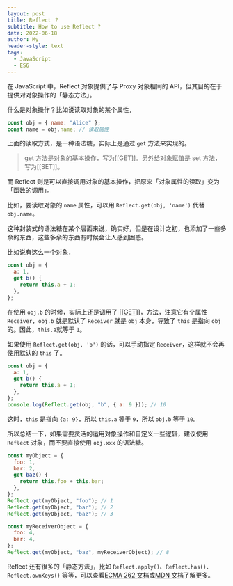 ```yaml
---
layout: post
title: Reflect ？
subtitle: How to use Reflect ?
date: 2022-06-18
author: My
header-style: text
tags:
  - JavaScript
  - ES6
---
```


在 JavaScript 中，Reflect 对象提供了与 Proxy 对象相同的 API，但其目的在于提供对对象操作的「静态方法」。

什么是对象操作？比如说读取对象的某个属性，

```js
const obj = { name: "Alice" };
const name = obj.name; // 读取属性
```

上面的读取方式，是一种语法糖，实际上是通过 `get` 方法来实现的。

> get 方法是对象的基本操作，写为[[GET]]。另外给对象赋值是 set 方法，写为[[SET]]。

而 Reflect 则是可以直接调用对象的基本操作，把原来「对象属性的读取」变为「函数的调用」。

比如，要读取对象的 `name` 属性，可以用 `Reflect.get(obj, 'name')` 代替 `obj.name`。

这种封装式的语法糖在某个层面来说，确实好，但是在设计之初，也添加了一些多余的东西，这些多余的东西有时候会让人感到困惑。

比如说有这么一个对象，

```js
const obj = {
  a: 1,
  get b() {
    return this.a + 1;
  },
};
```

在使用 `obj.b` 的时候，实际上还是调用了 [[[GET]]](https://262.ecma-international.org/13.0/?_gl=1*4nk8ib*_ga*OTIzOTY1Mjc0LjE3MDk3NDA1MjU.*_ga_TDCK4DWEPP*MTcwOTc0MDUyNS4xLjEuMTcwOTc0MDg5NS4wLjAuMA..#sec-object-internal-methods-and-internal-slots)，方法，注意它有个属性
`Receiver`，`obj.b` 就是默认了 `Receiver` 就是 `obj` 本身，导致了 `this` 是指向 `obj` 的。因此，`this.a`就等于 `1`。

如果使用 `Reflect.get(obj, 'b')` 的话，可以手动指定 `Receiver`，这样就不会再使用默认的 `this` 了。

```js
const obj = {
  a: 1,
  get b() {
    return this.a + 1;
  },
};
console.log(Reflect.get(obj, "b", { a: 9 })); // 10
```

这时，`this` 是指向 `{a: 9}`，所以 `this.a` 等于 `9`，所以 `obj.b` 等于 `10`。

所以总结一下，如果需要灵活的运用对象操作和自定义一些逻辑，建议使用 `Reflect` 对象，而不要直接使用 `obj.xxx` 的语法糖。

```js
const myObject = {
  foo: 1,
  bar: 2,
  get baz() {
    return this.foo + this.bar;
  },
};
Reflect.get(myObject, "foo"); // 1
Reflect.get(myObject, "bar"); // 2
Reflect.get(myObject, "baz"); // 3

const myReceiverObject = {
  foo: 4,
  bar: 4,
};
Reflect.get(myObject, "baz", myReceiverObject); // 8
```

Reflect 还有很多的「静态方法」，比如 `Reflect.apply()`、`Reflect.has()`、`Reflect.ownKeys()` 等等，可以查看[ECMA 262 文档](https://262.ecma-international.org/13.0/?_gl=1*4nk8ib*_ga*OTIzOTY1Mjc0LjE3MDk3NDA1MjU.*_ga_TDCK4DWEPP*MTcwOTc0MDUyNS4xLjEuMTcwOTc0MDg5NS4wLjAuMA..#sec-reflect-object)或[MDN 文档](https://developer.mozilla.org/zh-CN/docs/Web/JavaScript/Reference/Global_Objects/Reflect)了解更多。
